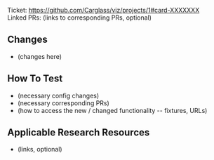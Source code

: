 Ticket: https://github.com/Carglass/viz/projects/1#card-XXXXXXX <br>
Linked PRs: (links to corresponding PRs, optional)

## Changes

* (changes here)

## How To Test

* (necessary config changes)
* (necessary corresponding PRs)
* (how to access the new / changed functionality -- fixtures, URLs)

## Applicable Research Resources

* (links, optional)
